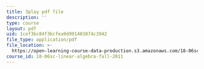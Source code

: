 ```yaml
---
title: 3play pdf file
description: ''
type: course
layout: pdf
uid: 1cef3bc84f3bcfea9d991403874c3942
file_type: application/pdf
file_location: >-
  https://open-learning-course-data-production.s3.amazonaws.com/18-06sc-linear-algebra-fall-2011/1cef3bc84f3bcfea9d991403874c3942_FzncDO1eSNI.pdf
course_id: 18-06sc-linear-algebra-fall-2011
---
```

